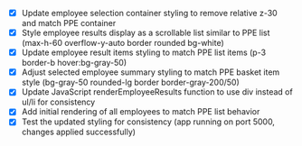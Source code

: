 - [x] Update employee selection container styling to remove relative z-30 and match PPE container
- [x] Style employee results display as a scrollable list similar to PPE list (max-h-60 overflow-y-auto border rounded bg-white)
- [x] Update employee result items styling to match PPE list items (p-3 border-b hover:bg-gray-50)
- [x] Adjust selected employee summary styling to match PPE basket item style (bg-gray-50 rounded-lg border border-gray-200/50)
- [x] Update JavaScript renderEmployeeResults function to use div instead of ul/li for consistency
- [x] Add initial rendering of all employees to match PPE list behavior
- [x] Test the updated styling for consistency (app running on port 5000, changes applied successfully)
